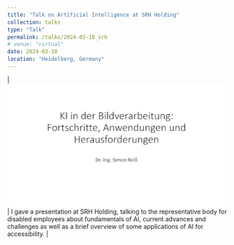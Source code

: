 ```yaml
---
title: "Talk on Artificial Intelligence at SRH Holding"
collection: talks
type: "Talk"
permalink: /talks/2024-03-18_srh
# venue: "virtual"
date: 2024-03-18
location: "Heidelberg, Germany"
---
```


|![Title page of presentation](/images/presentation/srhpresentation.png)| I gave a presentation at SRH Holding, talking to the representative body for disabled employees about fundamentals of AI, current advances and challenges as well as a brief overview of some applications of AI for accessibility. |